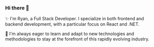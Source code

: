 ### Hi there 👋 

✨ I'm Ryan, a Full Stack Developer. I specialize in both frontend and backend development, with a particular focus on React and .NET.

🌱 I'm always eager to learn and adapt to new technologies and methodologies to stay at the forefront of this rapidly evolving industry.
